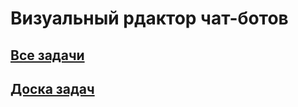 # Визуальный рдактор чат-ботов

## [Все задачи](https://github.com/NSU-Software-Disign-Project/chatbot-editor-main/issues)

## [Доска задач](https://github.com/orgs/NSU-Software-Disign-Project/projects/4)
